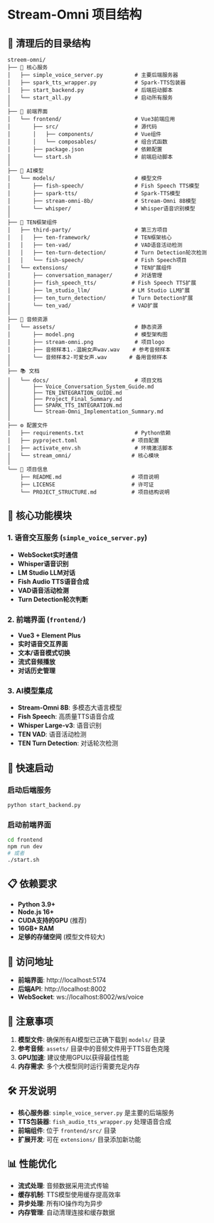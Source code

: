 # Stream-Omni 项目结构

## 📁 清理后的目录结构

```
streem-omni/
├── 🚀 核心服务
│   ├── simple_voice_server.py          # 主要后端服务器
│   ├── spark_tts_wrapper.py            # Spark-TTS包装器
│   ├── start_backend.py                # 后端启动脚本
│   └── start_all.py                    # 启动所有服务
│
├── 🎨 前端界面
│   └── frontend/                       # Vue3前端应用
│       ├── src/                        # 源代码
│       │   ├── components/             # Vue组件
│       │   └── composables/            # 组合式函数
│       ├── package.json                # 依赖配置
│       └── start.sh                    # 前端启动脚本
│
├── 🤖 AI模型
│   └── models/                         # 模型文件
│       ├── fish-speech/                # Fish Speech TTS模型
│       ├── spark-tts/                  # Spark-TTS模型
│       ├── stream-omni-8b/             # Stream-Omni 8B模型
│       └── whisper/                    # Whisper语音识别模型
│
├── 🔧 TEN框架组件
│   ├── third-party/                    # 第三方项目
│   │   ├── ten-framework/              # TEN框架核心
│   │   ├── ten-vad/                    # VAD语音活动检测
│   │   ├── ten-turn-detection/         # Turn Detection轮次检测
│   │   └── fish-speech/                # Fish Speech项目
│   └── extensions/                     # TEN扩展组件
│       ├── conversation_manager/       # 对话管理
│       ├── fish_speech_tts/           # Fish Speech TTS扩展
│       ├── lm_studio_llm/             # LM Studio LLM扩展
│       ├── ten_turn_detection/        # Turn Detection扩展
│       └── ten_vad/                   # VAD扩展
│
├── 🎵 音频资源
│   └── assets/                         # 静态资源
│       ├── model.png                   # 模型架构图
│       ├── stream-omni.png             # 项目logo
│       ├── 音频样本1.-温婉女声wav.wav    # 参考音频样本
│       └── 音频样本2-可爱女声.wav       # 备用音频样本
│
├── 📚 文档
│   └── docs/                           # 项目文档
│       ├── Voice_Conversation_System_Guide.md
│       ├── TEN_INTEGRATION_GUIDE.md
│       ├── Project_Final_Summary.md
│       ├── SPARK_TTS_INTEGRATION.md
│       └── Stream-Omni_Implementation_Summary.md
│
├── ⚙️ 配置文件
│   ├── requirements.txt                # Python依赖
│   ├── pyproject.toml                 # 项目配置
│   ├── activate_env.sh                 # 环境激活脚本
│   └── stream_omni/                   # 核心模块
│
└── 📄 项目信息
    ├── README.md                      # 项目说明
    ├── LICENSE                        # 许可证
    └── PROJECT_STRUCTURE.md           # 项目结构说明
```

## 🎯 核心功能模块

### 1. 语音交互服务 (`simple_voice_server.py`)
- **WebSocket实时通信**
- **Whisper语音识别**
- **LM Studio LLM对话**
- **Fish Audio TTS语音合成**
- **VAD语音活动检测**
- **Turn Detection轮次判断**

### 2. 前端界面 (`frontend/`)
- **Vue3 + Element Plus**
- **实时语音交互界面**
- **文本/语音模式切换**
- **流式音频播放**
- **对话历史管理**

### 3. AI模型集成
- **Stream-Omni 8B**: 多模态大语言模型
- **Fish Speech**: 高质量TTS语音合成
- **Whisper Large-v3**: 语音识别
- **TEN VAD**: 语音活动检测
- **TEN Turn Detection**: 对话轮次检测

## 🚀 快速启动

### 启动后端服务
```bash
python start_backend.py
```

### 启动前端界面
```bash
cd frontend
npm run dev
# 或者
./start.sh
```

## 📋 依赖要求

- **Python 3.9+**
- **Node.js 16+**
- **CUDA支持的GPU** (推荐)
- **16GB+ RAM**
- **足够的存储空间** (模型文件较大)

## 🔗 访问地址

- **前端界面**: http://localhost:5174
- **后端API**: http://localhost:8002
- **WebSocket**: ws://localhost:8002/ws/voice

## 📝 注意事项

1. **模型文件**: 确保所有AI模型已正确下载到 `models/` 目录
2. **参考音频**: `assets/` 目录中的音频文件用于TTS音色克隆
3. **GPU加速**: 建议使用GPU以获得最佳性能
4. **内存需求**: 多个大模型同时运行需要充足内存

## 🛠️ 开发说明

- **核心服务器**: `simple_voice_server.py` 是主要的后端服务
- **TTS包装器**: `fish_audio_tts_wrapper.py` 处理语音合成
- **前端组件**: 位于 `frontend/src/` 目录
- **扩展开发**: 可在 `extensions/` 目录添加新功能

## 📊 性能优化

- **流式处理**: 音频数据采用流式传输
- **缓存机制**: TTS模型使用缓存提高效率
- **异步处理**: 所有IO操作均为异步
- **内存管理**: 自动清理连接和缓存数据
